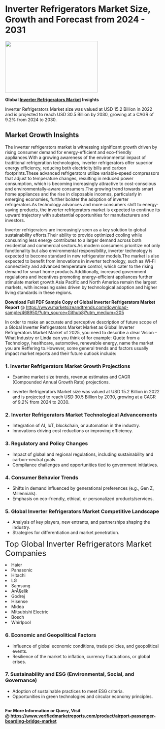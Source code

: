 <H1>Inverter Refrigerators Market Size, Growth and Forecast from 2024 - 2031</H1><img class="aligncenter size-medium wp-image-584254" src="https://thirdeyenews.in/wp-content/uploads/2024/09/Global-Market-Research-300x168.jpeg" alt="" width="300" height="168" /><p><strong>Global&nbsp;<a href="https://www.marketsizeandtrends.com/download-sample/468950/?utm_source=Github8j?utm_medium=205">Inverter Refrigerators Market</a> Insights</strong></p><p>Inverter Refrigerators Market size was valued at USD 15.2 Billion in 2022 and is projected to reach USD 30.5 Billion by 2030, growing at a CAGR of 9.2% from 2024 to 2030.</p><p><h2>Market Growth Insights</h2> <p>The inverter refrigerators market is witnessing significant growth driven by rising consumer demand for energy-efficient and eco-friendly appliances.With a growing awareness of the environmental impact of traditional refrigeration technologies, inverter refrigerators offer superior energy efficiency, reducing both electricity bills and carbon footprints.These advanced refrigerators utilize variable-speed compressors that adjust to temperature changes, resulting in reduced power consumption, which is becoming increasingly attractive to cost-conscious and environmentally-aware consumers.The growing trend towards smart home appliances and the rise in disposable incomes, particularly in emerging economies, further bolster the adoption of inverter refrigerators.As technology advances and more consumers shift to energy-saving products, the inverter refrigerators market is expected to continue its upward trajectory with substantial opportunities for manufacturers and investors.</p> <p>Inverter refrigerators are increasingly seen as a key solution to global sustainability efforts.Their ability to provide optimized cooling while consuming less energy contributes to a larger demand across both residential and commercial sectors.As modern consumers prioritize not only functionality but also environmental responsibility, inverter technology is expected to become standard in new refrigerator models.The market is also expected to benefit from innovations in inverter technology, such as Wi-Fi connectivity and advanced temperature control, which cater to the rising demand for smart home products.Additionally, increased government regulations and incentives promoting energy-efficient appliances further stimulate market growth.Asia Pacific and North America remain the largest markets, with increasing sales driven by technological adoption and higher living standards in these regions.<p><span class=""><strong>Download Full PDF Sample Copy of Global Inverter Refrigerators Market Report</strong> @ <a href="https://www.marketsizeandtrends.com/download-sample/468950/?utm_source=Github8j?utm_medium=205" target="_blank">https://www.marketsizeandtrends.com/download-sample/468950/?utm_source=Github8j?utm_medium=205</a></span></p><p>In order to make an accurate and perceptive description of future scope of a Global&nbsp;Inverter Refrigerators Market Market as Global&nbsp;Inverter Refrigerators Market Market of 2025, you need to describe a clear Vision &ndash; What Industry or Linda can you think of for example: Quote from a Technology, healthcare, automotive, renewable energy, name the market you are Reffering to.However, some general trends and factors usually impact market reports and their future outlook include:</p><h3>1.&nbsp;<strong>Inverter Refrigerators Market Growth Projections</strong></h3><ul><li>Examine market size trends, revenue estimates and CAGR (Compounded Annual Growth Rate) projections.</li><li><p>Inverter Refrigerators Market size was valued at USD 15.2 Billion in 2022 and is projected to reach USD 30.5 Billion by 2030, growing at a CAGR of 9.2% from 2024 to 2030.</p></li></ul><h3>2.&nbsp;<strong>Inverter Refrigerators Market Technological Advancements</strong></h3><ul><li>Integration of AI, IoT, blockchain, or automation in the industry.</li><li>Innovations driving cost reductions or improving efficiency.</li></ul><h3>3.&nbsp;<strong>Regulatory and Policy Changes</strong></h3><ul><li>Impact of global and regional regulations, including sustainability and carbon-neutral goals.</li><li>Compliance challenges and opportunities tied to government initiatives.</li></ul><h3>4.&nbsp;<strong>Consumer Behavior Trends</strong></h3><ul><li>Shifts in demand influenced by generational preferences (e.g., Gen Z, Millennials).</li><li>Emphasis on eco-friendly, ethical, or personalized products/services.</li></ul><h3>5.&nbsp;<strong>Global Inverter Refrigerators Market Competitive Landscape</strong></h3><ul><li>Analysis of key players, new entrants, and partnerships shaping the industry.</li><li>Strategies for differentiation and market penetration.</li></ul><p data-pm-slice="1 1 []"><span style="color: inherit; font-family: inherit; font-size: 25px;">Top Global Inverter Refrigerators Market Companies</span></p><div class="" data-test-id=""><p><li>Haier</li><li> Panasonic</li><li> Hitachi</li><li> LG</li><li> Samsung</li><li> ArÃ§elik</li><li> Godrej</li><li> Hisense</li><li> Midea</li><li> Mitsubishi Electric</li><li> Bosch</li><li> Whirlpool</li></p></div><h3>6.&nbsp;<strong>Economic and Geopolitical Factors</strong></h3><ul><li>Influence of global economic conditions, trade policies, and geopolitical events.</li><li>Resilience of the market to inflation, currency fluctuations, or global crises.</li></ul><h3>7.&nbsp;<strong>Sustainability and ESG (Environmental, Social, and Governance)</strong></h3><ul><li>Adoption of sustainable practices to meet ESG criteria.</li><li>Opportunities in green technologies and circular economy principles.</li></ul><h2><strong style="font-size: 14px;">For More Information or Query, Visit @&nbsp;</strong><a style="background-color: #ffffff; font-size: 14px;" href="https://www.marketsizeandtrends.com/report/inverter-refrigerators-market/" target="_blank">https://www.verifiedmarketreports.com/product/airport-passenger-boarding-bridge-market</a></h2>